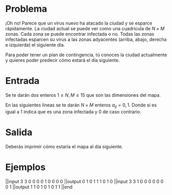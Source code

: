 # Problema

¡Oh no! Parece que un virus nuevo ha atacado la ciudad y se esparce rápidamente. La ciudad actual se puede ver como una cuadrícula de $N \times M$ zonas. Cada zona se puede encontrar infectada o no. Todas las zonas infectadas esparcen su virus a las zonas adyacentes (arriba, abajo, derecha e izquierda) el siguiente día.

Para poder tener un plan de contingencia, tú conoces la ciudad actualmente y quieres poder predecir cómo estará el día siguiente.

# Entrada

Se te darán dos enteros $1 \leq N, M \leq 15$ que son las dimensiones del mapa.

En las siguientes líneas se te darán $N \times M$ enteros $a_{ij} = 0, 1$. Donde si es igual a $1$ indica que es una zona infectada y $0$ de caso contrario.

# Salida

Deberás imprimir cómo estaría el mapa al día siguiente.

# Ejemplos

||input
3 3 
0 0 0
0 1 0
0 0 0
||output
0 1 0
1 1 1
0 1 0
||input
3 3
1 0 0
0 0 0
0 0 1
||output
1 1 0
1 0 1
0 1 1
||end